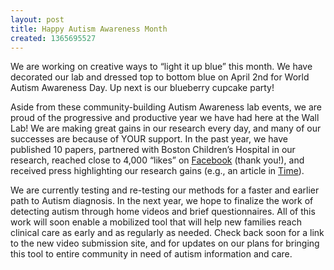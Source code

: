 ```yaml
---
layout: post
title: Happy Autism Awareness Month
created: 1365695527
---
```

We are working on creative ways to “light it up blue” this month. We have decorated our lab and dressed top to bottom blue on April 2nd for World Autism Awareness Day. Up next is our blueberry cupcake party!

Aside from these community-building Autism Awareness lab events, we are proud of the progressive and productive year we have had here at the Wall Lab! We are making great gains in our research every day, and many of our successes are because of YOUR support. In the past year, we have published 10 papers, partnered with Boston Children’s Hospital in our research, reached close to 4,000 “likes” on <a href="https://www.facebook.com/autworks">Facebook</a> (thank you!), and received press highlighting our research gains (e.g., an article in <a href="http://healthland.time.com/2012/04/11/can-autism-really-be-diagnosed-in-minutes/">Time</a>).

We are currently testing and re-testing our methods for a faster and earlier path to Autism diagnosis. In the next year, we hope to finalize the work of detecting autism through home videos and brief questionnaires. All of this work will soon enable a mobilized tool that will help new families reach clinical care as early and as regularly as needed.  Check back soon for a link to the new video submission site, and for updates on our plans for bringing this tool to entire community in need of autism information and care.

